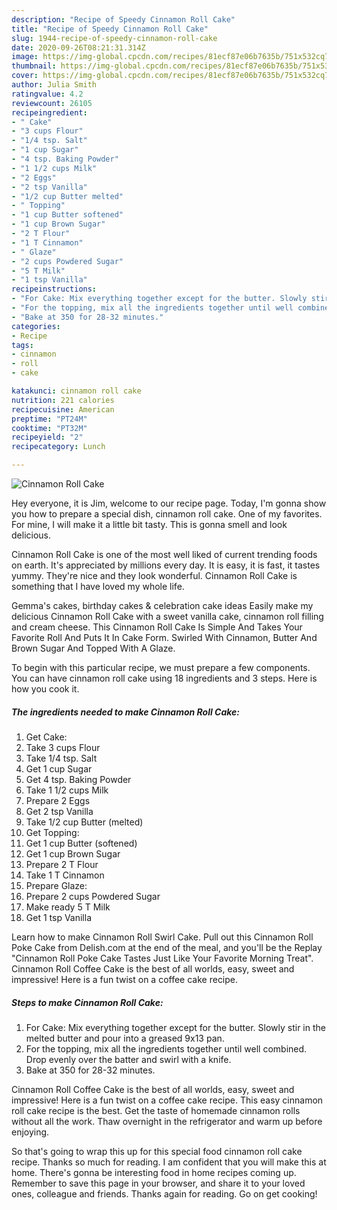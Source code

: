 ```yaml
---
description: "Recipe of Speedy Cinnamon Roll Cake"
title: "Recipe of Speedy Cinnamon Roll Cake"
slug: 1944-recipe-of-speedy-cinnamon-roll-cake
date: 2020-09-26T08:21:31.314Z
image: https://img-global.cpcdn.com/recipes/81ecf87e06b7635b/751x532cq70/cinnamon-roll-cake-recipe-main-photo.jpg
thumbnail: https://img-global.cpcdn.com/recipes/81ecf87e06b7635b/751x532cq70/cinnamon-roll-cake-recipe-main-photo.jpg
cover: https://img-global.cpcdn.com/recipes/81ecf87e06b7635b/751x532cq70/cinnamon-roll-cake-recipe-main-photo.jpg
author: Julia Smith
ratingvalue: 4.2
reviewcount: 26105
recipeingredient:
- " Cake"
- "3 cups Flour"
- "1/4 tsp. Salt"
- "1 cup Sugar"
- "4 tsp. Baking Powder"
- "1 1/2 cups Milk"
- "2 Eggs"
- "2 tsp Vanilla"
- "1/2 cup Butter melted"
- " Topping"
- "1 cup Butter softened"
- "1 cup Brown Sugar"
- "2 T Flour"
- "1 T Cinnamon"
- " Glaze"
- "2 cups Powdered Sugar"
- "5 T Milk"
- "1 tsp Vanilla"
recipeinstructions:
- "For Cake: Mix everything together except for the butter. Slowly stir in the melted butter and pour into a greased 9x13 pan."
- "For the topping, mix all the ingredients together until well combined. Drop evenly over the batter and swirl with a knife."
- "Bake at 350 for 28-32 minutes."
categories:
- Recipe
tags:
- cinnamon
- roll
- cake

katakunci: cinnamon roll cake 
nutrition: 221 calories
recipecuisine: American
preptime: "PT24M"
cooktime: "PT32M"
recipeyield: "2"
recipecategory: Lunch

---
```



![Cinnamon Roll Cake](https://img-global.cpcdn.com/recipes/81ecf87e06b7635b/751x532cq70/cinnamon-roll-cake-recipe-main-photo.jpg)

Hey everyone, it is Jim, welcome to our recipe page. Today, I'm gonna show you how to prepare a special dish, cinnamon roll cake. One of my favorites. For mine, I will make it a little bit tasty. This is gonna smell and look delicious.

Cinnamon Roll Cake is one of the most well liked of current trending foods on earth. It's appreciated by millions every day. It is easy, it is fast, it tastes yummy. They're nice and they look wonderful. Cinnamon Roll Cake is something that I have loved my whole life.

Gemma&#39;s cakes, birthday cakes &amp; celebration cake ideas Easily make my delicious Cinnamon Roll Cake with a sweet vanilla cake, cinnamon roll filling and cream cheese. This Cinnamon Roll Cake Is Simple And Takes Your Favorite Roll And Puts It In Cake Form. Swirled With Cinnamon, Butter And Brown Sugar And Topped With A Glaze.


To begin with this particular recipe, we must prepare a few components. You can have cinnamon roll cake using 18 ingredients and 3 steps. Here is how you cook it.

<!--inarticleads1-->

##### The ingredients needed to make Cinnamon Roll Cake:

1. Get  Cake:
1. Take 3 cups Flour
1. Take 1/4 tsp. Salt
1. Get 1 cup Sugar
1. Get 4 tsp. Baking Powder
1. Take 1 1/2 cups Milk
1. Prepare 2 Eggs
1. Get 2 tsp Vanilla
1. Take 1/2 cup Butter (melted)
1. Get  Topping:
1. Get 1 cup Butter (softened)
1. Get 1 cup Brown Sugar
1. Prepare 2 T Flour
1. Take 1 T Cinnamon
1. Prepare  Glaze:
1. Prepare 2 cups Powdered Sugar
1. Make ready 5 T Milk
1. Get 1 tsp Vanilla


Learn how to make Cinnamon Roll Swirl Cake. Pull out this Cinnamon Roll Poke Cake from Delish.com at the end of the meal, and you&#39;ll be the Replay &#34;Cinnamon Roll Poke Cake Tastes Just Like Your Favorite Morning Treat&#34;. Cinnamon Roll Coffee Cake is the best of all worlds, easy, sweet and impressive! Here is a fun twist on a coffee cake recipe. 

<!--inarticleads2-->

##### Steps to make Cinnamon Roll Cake:

1. For Cake: Mix everything together except for the butter. Slowly stir in the melted butter and pour into a greased 9x13 pan.
1. For the topping, mix all the ingredients together until well combined. Drop evenly over the batter and swirl with a knife.
1. Bake at 350 for 28-32 minutes.


Cinnamon Roll Coffee Cake is the best of all worlds, easy, sweet and impressive! Here is a fun twist on a coffee cake recipe. This easy cinnamon roll cake recipe is the best. Get the taste of homemade cinnamon rolls without all the work. Thaw overnight in the refrigerator and warm up before enjoying. 

So that's going to wrap this up for this special food cinnamon roll cake recipe. Thanks so much for reading. I am confident that you will make this at home. There's gonna be interesting food in home recipes coming up. Remember to save this page in your browser, and share it to your loved ones, colleague and friends. Thanks again for reading. Go on get cooking!
